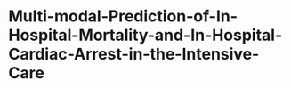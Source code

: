 # Multi-modal-Prediction-of-In-Hospital-Mortality-and-In-Hospital-Cardiac-Arrest-in-the-Intensive-Care